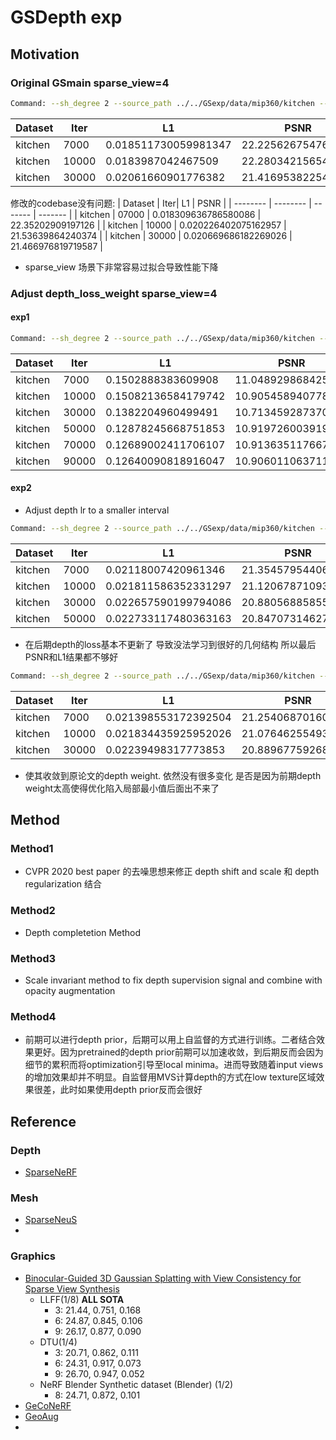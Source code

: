 # GSDepth exp
## Motivation
### Original GSmain sparse_view=4

```bash
Command: --sh_degree 2 --source_path ../../GSexp/data/mip360/kitchen --model_path output/sparse_gs/kitchen --images images --resolution 4 --white_background True --data_device cuda --eval False --max_num_splats 3000000 --iterations 30000 --position_lr_init 0.00016 --position_lr_final 1.6e-06 --position_lr_delay_mult 0.01 --position_lr_max_steps 30000 --feature_lr 0.0025 --opacity_lr 0.05 --scaling_lr 0.005 --rotation_lr 0.001 --percent_dense 0.01 --lambda_dssim 0.2 --lambda_silhouette 0.01 --densification_interval 100 --opacity_reset_interval 1000 --remove_outliers_interval 500 --densify_from_iter 500 --densify_until_iter 18000 --densify_grad_threshold 0.0002 --start_sample_pseudo 400000 --end_sample_pseudo 1000000 --sample_pseudo_interval 10 --random_background True --convert_SHs_python False --compute_cov3D_python False --debug False --ip 127.0.0.1 --port 6009 --debug_from -1 --detect_anomaly False --test_iterations [7000] --save_iterations [7000, 15000, 30000] --quiet False --checkpoint_iterations [] --start_checkpoint None --sparse_view_num 4 --use_mask True --init_pcd_name visual_hull_4 --transform_the_world False --mono_depth_weight 0.0005
```

| Dataset | Iter| L1 | PSNR |
| -------- | -------- | ------- | ------- |
| kitchen | 7000 | 0.018511730059981347 | 22.225626754760743  |
| kitchen | 10000| 0.0183987042467509 | 22.280342156546457 |
| kitchen | 30000| 0.02061660901776382 | 21.41695382254464 |

修改的codebase没有问题:
| Dataset | Iter| L1 | PSNR |
| -------- | -------- | ------- | ------- |
| kitchen | 07000 | 0.018309636786580086 | 22.35202909197126 |
| kitchen | 10000 | 0.020226402075162957 | 21.53639864240374 |
| kitchen | 30000 | 0.020669686182269026 | 21.466976819719587 |

- sparse_view 场景下非常容易过拟合导致性能下降

### Adjust depth_loss_weight sparse_view=4 

#### exp1
```bash
Command: --sh_degree 2 --source_path ../../GSexp/data/mip360/kitchen --model_path output/sparse_gs/kitchen --images images --resolution 4 --white_background True --data_device cuda --eval False --max_num_splats 3000000 --iterations 10000 --position_lr_init 0.00016 --position_lr_final 1.6e-06 --position_lr_delay_mult 0.01 --position_lr_max_steps 30000 --feature_lr 0.0025 --opacity_lr 0.05 --scaling_lr 0.005 --rotation_lr 0.001 --percent_dense 0.01 --lambda_dssim 0.2 --lambda_silhouette 0.01 --densification_interval 100 --opacity_reset_interval 1000 --remove_outliers_interval 500 --densify_from_iter 500 --densify_until_iter 6000 --densify_grad_threshold 0.0002 --start_sample_pseudo 400000 --end_sample_pseudo 1000000 --sample_pseudo_interval 10 --random_background True --depth_l1_weight_init 1.0 --depth_l1_weight_final 0.01 --convert_SHs_python False --compute_cov3D_python False --debug False --ip 127.0.0.1 --port 6009 --debug_from -1 --detect_anomaly False --test_iterations [7000] --save_iterations [7000, 15000, 10000] --quiet False --checkpoint_iterations [] --start_checkpoint None --sparse_view_num 4 --use_mask True --init_pcd_name visual_hull_4 --transform_the_world False --mono_depth_weight 0.0005
```

| Dataset | Iter| L1 | PSNR |
| -------- | -------- | ------- | ------- |
| kitchen | 7000 | 0.1502888383609908 | 11.048929868425642 |
| kitchen | 10000| 0.15082136584179742 | 10.905458940778459|
| kitchen | 30000| 0.1382204960499491 | 10.713459287370954 |
| kitchen | 50000| 0.12878245668751853 | 10.919726003919328 |
| kitchen | 70000| 0.12689002411706107 | 10.913635117667061 |
| kitchen | 90000| 0.12640090818916047 |10.906011063711983 |

#### exp2
- Adjust depth lr to a smaller interval

```bash
Command: --sh_degree 2 --source_path ../../GSexp/data/mip360/kitchen --model_path output/sparse_gs/kitchen --images images --resolution 4 --white_background True --data_device cuda --eval False --max_num_splats 3000000 --iterations 10000 --position_lr_init 0.00016 --position_lr_final 1.6e-06 --position_lr_delay_mult 0.01 --position_lr_max_steps 30000 --feature_lr 0.0025 --opacity_lr 0.05 --scaling_lr 0.005 --rotation_lr 0.001 --percent_dense 0.01 --lambda_dssim 0.2 --lambda_silhouette 0.01 --densification_interval 100 --opacity_reset_interval 1000 --remove_outliers_interval 500 --densify_from_iter 500 --densify_until_iter 6000 --densify_grad_threshold 0.0002 --start_sample_pseudo 400000 --end_sample_pseudo 1000000 --sample_pseudo_interval 10 --random_background True --depth_l1_weight_init 0.01 --depth_l1_weight_final 0.0001 --convert_SHs_python False --compute_cov3D_python False --debug False --ip 127.0.0.1 --port 6009 --debug_from -1 --detect_anomaly False --test_iterations [7000] --save_iterations [7000, 15000, 10000] --quiet False --checkpoint_iterations [] --start_checkpoint None --sparse_view_num 4 --use_mask True --init_pcd_name visual_hull_4 --transform_the_world False --mono_depth_weight 0.0005
```

| Dataset | Iter| L1 | PSNR |
| -------- | -------- | ------- | ------- |
| kitchen | 7000 | 0.02118007420961346 | 21.35457954406738|
| kitchen | 10000| 0.021811586352331297 | 21.1206787109375 |
| kitchen | 30000| 0.022657590199794086 | 20.880568858555385 |
| kitchen | 50000|0.022733117480363163 | 20.84707314627511 |

- 在后期depth的loss基本不更新了 导致没法学习到很好的几何结构 所以最后PSNR和L1结果都不够好


```bash
Command: --sh_degree 2 --source_path ../../GSexp/data/mip360/kitchen --model_path output/sparse_gs/kitchen --images images --resolution 4 --white_background True --data_device cuda --eval False --max_num_splats 3000000 --iterations 10000 --position_lr_init 0.00016 --position_lr_final 1.6e-06 --position_lr_delay_mult 0.01 --position_lr_max_steps 30000 --feature_lr 0.0025 --opacity_lr 0.05 --scaling_lr 0.005 --rotation_lr 0.001 --percent_dense 0.01 --lambda_dssim 0.2 --lambda_silhouette 0.01 --densification_interval 100 --opacity_reset_interval 1000 --remove_outliers_interval 500 --densify_from_iter 500 --densify_until_iter 6000 --densify_grad_threshold 0.0002 --start_sample_pseudo 400000 --end_sample_pseudo 1000000 --sample_pseudo_interval 10 --random_background True --depth_l1_weight_init 0.01 --depth_l1_weight_final 0.0005 --convert_SHs_python False --compute_cov3D_python False --debug False --ip 127.0.0.1 --port 6009 --debug_from -1 --detect_anomaly False --test_iterations [7000] --save_iterations [7000, 15000, 10000] --quiet False --checkpoint_iterations [] --start_checkpoint None --sparse_view_num 4 --use_mask True --init_pcd_name visual_hull_4 --transform_the_world False --mono_depth_weight 0.0005
```

| Dataset | Iter| L1 | PSNR |
| -------- | -------- | ------- | ------- |
| kitchen | 7000 | 0.021398553172392504 | 21.25406870160784 |
| kitchen | 10000| 0.021834435925952026 | 21.07646255493164 |
| kitchen | 30000| 0.02239498317773853 | 20.889677592686244 |


- 使其收敛到原论文的depth weight. 依然没有很多变化 是否是因为前期depth weight太高使得优化陷入局部最小值后面出不来了
## Method
### Method1
- CVPR 2020 best paper 的去噪思想来修正 depth shift and scale 和 depth regularization 结合
### Method2
- Depth completetion Method
### Method3
- Scale invariant method to fix depth supervision signal and combine with opacity augmentation
### Method4
- 前期可以进行depth prior，后期可以用上自监督的方式进行训练。二者结合效果更好。因为pretrained的depth prior前期可以加速收敛，到后期反而会因为细节的累积而将optimization引导至local minima。进而导致随着input views的增加效果却并不明显。自监督用MVS计算depth的方式在low texture区域效果很差，此时如果使用depth prior反而会很好
## Reference
### Depth
- [SparseNeRF](https://arxiv.org/pdf/2303.16196)
### Mesh
- [SparseNeuS](https://arxiv.org/pdf/2206.05737)
- 
### Graphics
- [Binocular-Guided 3D Gaussian Splatting with View Consistency for Sparse View Synthesis](https://arxiv.org/pdf/2410.18822)
    - LLFF(1/8) **ALL SOTA**
        - 3: 21.44, 0.751, 0.168 
        - 6: 24.87, 0.845, 0.106 
        - 9: 26.17, 0.877, 0.090
    - DTU(1/4)
        - 3: 20.71, 0.862, 0.111 
        - 6: 24.31, 0.917, 0.073 
        - 9: 26.70, 0.947, 0.052
    - NeRF Blender Synthetic dataset (Blender) (1/2)
        - 8: 24.71, 0.872, 0.101
- [GeCoNeRF](https://arxiv.org/pdf/2301.10941)
- [GeoAug](https://www.ecva.net/papers/eccv_2022/papers_ECCV/papers/136770326.pdf)
- 
